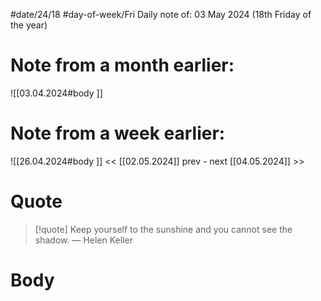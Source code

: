 
#date/24/18
#day-of-week/Fri
Daily note of: 03 May 2024 (18th Friday of the year)

# Note from a month earlier:
![[03.04.2024#body ]]

# Note from a week earlier:
![[26.04.2024#body ]]
 << [[02.05.2024]] prev - next [[04.05.2024]] >>
# Quote

> [!quote] Keep yourself to the sunshine and you cannot see the shadow.
> — Helen Keller
# Body

